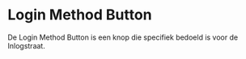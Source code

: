 # Login Method Button

De Login Method Button is een knop die specifiek bedoeld is voor de Inlogstraat.
